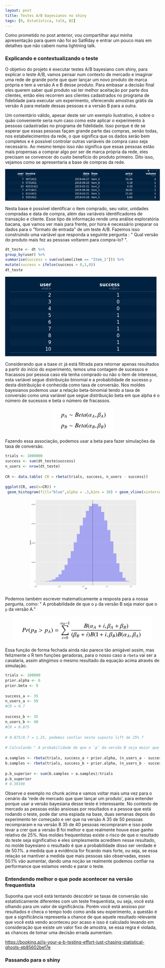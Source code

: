 ```yaml
---
layout: post
title: Testes A/B bayesianos no shiny
tags: [R, Estatística, talk, BI]
---
```


 Como prometido no post anterior, vou compartilhar aqui minha apresentação para quem não foi ao SatRday e entrar um pouco mais em detalhes que não cabem numa lightning talk. 
 
 ### Explicando e contextualizando o teste
 
 O objetivo do projeto é executar testes A/B bayesiano com shiny, para explicar o teste A/B,  vamos  pensar num contexto de mercado e imaginar uma rede de grande porte que quer lançar um novo produto de marca própria e tem a versão A e B desse produto. Para embasar a decisão final eles querem saber qual produto vai ter melhor aceitação por parte dos clientes, então eles recorrem aos clientes cadastrados no programa de fidelidade para executar um experimento, oferecendo amostras grátis da versão A para metade dessas pessoas e a versão B para a outra.

 
 Um comentário válido, apesar deste ser um exemplo ilustrativo, é sobre o quão conveniente seria num caso como este aplicar o experimento à pessoas cadastradas no programa de fidelidade. Isso porque é de se esperar que essas pessoas façam grande parte das compras, senão todas, nos estabelecimentos da rede, o que significa que os dados serão bem completos e é possível controlar outras variáveis de compra caso seja necessário. Ao mesmo tempo isso não significa que essas pessoas estão mais propensas a comprar algo por ser de marca própria da rede, eles precisam se convencer do custo benefício do produto primeiro. Dito isso, vejamos como se apresentaria a base de compras da rede.
 
 ![base_market](https://raw.githubusercontent.com/IanniMuliterno/iannimuliterno.github.io/master/img/base.png)
 
  Nesta base é possível identificar o item comprado, seu valor, unidades compradas e data de compra, além das variáveis identificadores de transação e cliente. Esse tipo de informação rende uma análise exploratória bacana, que vamos ver mais para frente, por hora é necessário preparar os dados para o "formato de entrada" de um teste A/B. Fazemos isso construindo uma variável que responda a seguinte pergunta : " Qual versão do produto mais fez as pessoas voltarem para compra-lo? ". 
  
  ```r
dt_teste <- dt %>% 
  group_by(user) %>%
  summarise(success = sum(volume[item == "Item_1"])) %>%
  mutate(success = ifelse(success > 0,1,0)) 
dt_teste
```

 ![binomial](https://raw.githubusercontent.com/IanniMuliterno/iannimuliterno.github.io/master/img/binomial2.png)

  Considerando que a base `dt` já está filtrada para retornar apenas resultados a partir do início do experimento, temos uma contagem de sucessos e fracassos por pessoa caso ela tenha comprado ou não o item de interesse, esta variável segue distribuição binomial e a probabilidade de sucesso `p` desta distribuição é conhecida como taxa de conversão. Nos moldes bayesianos podemos usar a relação beta-binomial tendo a taxa de conversão como uma variável que segue distribuição beta em que alpha é o número de sucessos e beta o número de fracassos.
  
  <p align="center">
   <img src="https://raw.githubusercontent.com/IanniMuliterno/iannimuliterno.github.io/master/img/P.png">
 </p>
 Fazendo essa associação, podemos usar a beta para fazer simulações da taxa de conversão. 
 
 ```r
 trials <- 1000000
success <- sum(dt_teste$success)
n_users <- nrow(dt_teste)

CR <- data.table( CR = rbeta(trials, success, n_users - success))

ggplot(CR, aes(x=CR)) + 
  geom_histogram(fill="blue",alpha = .3,bins = 30) + geom_vline(xintercept = mean(CR$CR))
 ```
 
  <p align="center">
   <img width="350" height="300" src="https://raw.githubusercontent.com/IanniMuliterno/iannimuliterno.github.io/master/img/hist_cr.png">
 </p>
 
 Podemos também escrever matematicamente a resposta para a nossa pergunta, como: " A probabilidade de que o `p` da versão B seja maior que o `p` da versão A."
 
  <p align="center">
   <img src="https://raw.githubusercontent.com/IanniMuliterno/iannimuliterno.github.io/master/img/question.png">
 </p>

 Essa função de forma fechada ainda não parece tão amigável assim, mas felizmente o R tem funções geradoras, para o nosso caso a `rbeta` vai ser a cavalaria, assim atingimos o mesmo resultado da equação acima através de simulação.
 
 ```r
 trials <- 100000
 prior.alpha <- 6
 prior.beta <- 9
 
 success_a <- 35
 n_users_a <- 50
 #CR = 0.7
 
 success_b <- 35
 n_users_b <- 40
 #CR = 0.875
 
 # 0.875/0.7 = 1.25, podemos confiar neste suposto lift de 25% ?
 
 # Calculando " A probabilidade de que o `p` da versão B seja maior que o `p` da versão A."
 
 a.samples <- rbeta(trials, success_a + prior.alpha, (n_users_a - success_a) + prior.beta)
 b.samples <- rbeta(trials, success_b + prior.alpha, (n_users_b - success_b) + prior.beta)
 
 p.b_superior <- sum(b.samples > a.samples)/trials
 p.b_superior
 # 0.50108
 ```
 
 Observe o exemplo no chunk acima e vamos voltar mais uma vez para o cenário da 'rede de mercado que quer lançar um produto', para entender porque usar a versão bayesiana desse teste é interessante. No contexto de mercado as pessoas estão ansiosas por resultados e a pessoa que está rodando o teste, pode dar uma espiada na base, duas semanas depois do experimento ter começado e ver que na versão A 35 de 50 pessoas recompraram e na versão B 35 de 40 pessoas recompraram e isso pode levar a crer que a versão B foi melhor e que realmente houve esse ganho relativo de 25%. Nos moldes frequentistas existe o risco de que o resultado do teste seja significativo e eles simplesmente acreditem nesse resultado, no molde bayesiano o resultado é que a probabilidade disso ser verdade é de 50.1%. a medida que a evidência for ficando mais forte, ou seja, se essa relação se mantiver a medida que mais pessoas são observadas, esses 50.1% vão aumentar, dando uma noção se realmente podemos confiar na performance que estamos vendo e parar o teste.
 
 ### Entendendo melhor o que pode acontecer na versão frequentista
  
  Suponha que você está tentando descobrir se taxas de conversão são estatisticamente diferentes com um teste frequentista, ou seja, você está olhando para um valor de significância. Porém você está ansioso por resultados e checa o tempo todo como anda seu experimento, a questão é que a significância representa a chance de que aquele resultado relevante que você está vendo aconteceu por acaso e isso é calculado levando em consideração que existe um valor fixo de amostra, se essa regra é violada, as chances de tomar uma decisão errada aumentam. 
  
  https://booking.ai/is-your-a-b-testing-effort-just-chasing-statistical-ghosts-eb85602bef7e
  
 ### Passando para o shiny

